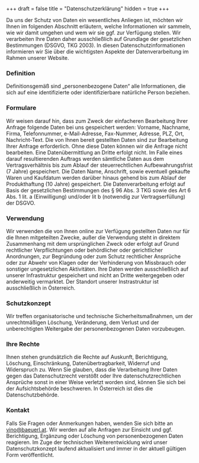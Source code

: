 +++
draft = false
title = "Datenschutzerklärung"
hidden = true
+++

Da uns der Schutz von Daten ein wesentliches Anliegen ist, möchten wir Ihnen im folgenden Abschnitt erläutern, welche Informationen wir sammeln, wie wir damit umgehen und wem wir sie ggf. zur Verfügung stellen. Wir verarbeiten Ihre Daten daher ausschließlich auf Grundlage der gesetzlichen Bestimmungen (DSGVO, TKG 2003). In diesen Datenschutzinformationen informieren wir Sie über die wichtigsten Aspekte der Datenverarbeitung im Rahmen unserer Website.

### Definition
Definitionsgemäß sind „personenbezogene Daten“ alle Informationen, die sich auf eine identifizierte oder identifizierbare natürliche Person beziehen.
### Formulare
Wir weisen darauf hin, dass zum Zweck der einfacheren Bearbeitung Ihrer Anfrage folgende Daten bei uns gespeichert werden: Vorname, Nachname, Firma, Telefonnummer, e-Mail-Adresse, Fax-Nummer, Adresse, PLZ, Ort, Nachricht-Text. Die von Ihnen bereit gestellten Daten sind zur Bearbeitung Ihrer Anfrage erforderlich. Ohne diese Daten können wir die Anfrage nicht bearbeiten. Eine Datenübermittlung an Dritte erfolgt nicht.
Im Falle eines darauf resultierenden Auftrags werden sämtliche Daten aus dem Vertragsverhältnis bis zum Ablauf der steuerrechtlichen Aufbewahrungsfrist (7 Jahre) gespeichert. Die Daten Name, Anschrift, sowie eventuell gekaufte Waren und Kaufdatum werden darüber hinaus gehend bis zum Ablauf der Produkthaftung (10 Jahre) gespeichert.  Die Datenverarbeitung erfolgt auf Basis der gesetzlichen Bestimmungen des § 96 Abs. 3 TKG sowie des Art 6 Abs. 1 lit. a (Einwilligung) und/oder lit b (notwendig zur Vertragserfüllung) der DSGVO.
### Verwendung
Wir verwenden die von Ihnen online zur Verfügung gestellten Daten nur für die Ihnen mitgeteilten Zwecke, außer die Verwendung steht in direktem Zusammenhang mit dem ursprünglichen Zweck oder erfolgt auf Grund rechtlicher Verpflichtungen oder behördlicher oder gerichtlicher Anordnungen, zur Begründung oder zum Schutz rechtlicher Ansprüche oder zur Abwehr von Klagen oder der Verhinderung von Missbrauch oder sonstiger ungesetzlichen Aktivitäten.
Ihre Daten werden ausschließlich auf unserer Infrastruktur gespeichert und nicht an Dritte weitergegeben oder anderweitig vermarktet. Der Standort unserer Instrastruktur ist ausschließlich in Österreich.
### Schutzkonzept
Wir treffen organisatorische und technische Sicherheitsmaßnahmen, um der unrechtmäßigen Löschung, Veränderung, dem Verlust und der unberechtigten Weitergabe der personenbezogenen Daten vorzubeugen.
### Ihre Rechte
Ihnen stehen grundsätzlich die Rechte auf Auskunft, Berichtigung, Löschung, Einschränkung, Datenübertragbarkeit, Widerruf und Widerspruch zu. Wenn Sie glauben, dass die Verarbeitung Ihrer Daten gegen das Datenschutzrecht verstößt oder Ihre datenschutzrechtlichen Ansprüche sonst in einer Weise verletzt worden sind, können Sie sich bei der Aufsichtsbehörde beschweren. In Österreich ist dies die Datenschutzbehörde.
### Kontakt
Falls Sie Fragen oder Anmerkungen haben, wenden Sie sich bitte an vino@baeuerl.at. Wir werden auf alle Anfragen zur Einsicht und ggf. Berichtigung, Ergänzung oder Löschung von personenbezogenen Daten reagieren. Im Zuge der technischen Weiterentwicklung wird unser Datenschutzkonzept laufend aktualisiert und immer in der aktuell gültigen Form veröffentlicht.